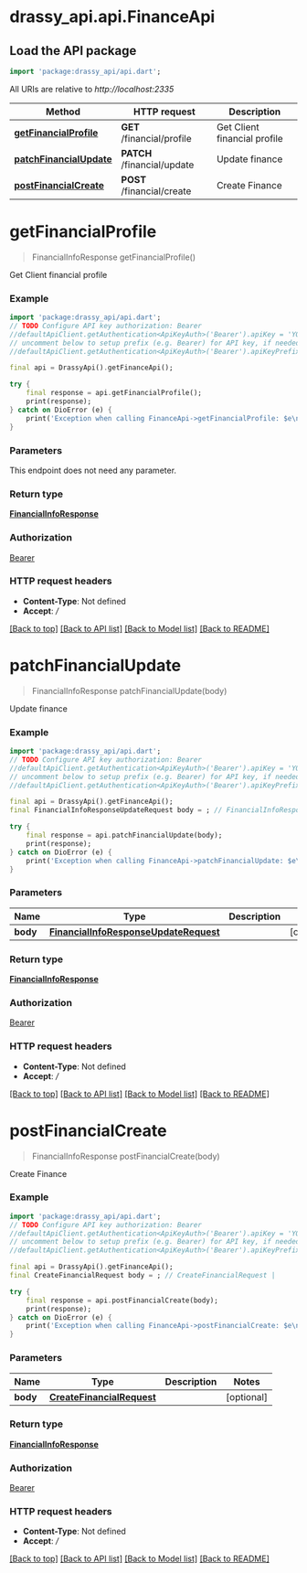 # drassy_api.api.FinanceApi

## Load the API package
```dart
import 'package:drassy_api/api.dart';
```

All URIs are relative to *http://localhost:2335*

Method | HTTP request | Description
------------- | ------------- | -------------
[**getFinancialProfile**](FinanceApi.md#getfinancialprofile) | **GET** /financial/profile | Get Client financial profile
[**patchFinancialUpdate**](FinanceApi.md#patchfinancialupdate) | **PATCH** /financial/update | Update finance
[**postFinancialCreate**](FinanceApi.md#postfinancialcreate) | **POST** /financial/create | Create Finance


# **getFinancialProfile**
> FinancialInfoResponse getFinancialProfile()

Get Client financial profile

### Example
```dart
import 'package:drassy_api/api.dart';
// TODO Configure API key authorization: Bearer
//defaultApiClient.getAuthentication<ApiKeyAuth>('Bearer').apiKey = 'YOUR_API_KEY';
// uncomment below to setup prefix (e.g. Bearer) for API key, if needed
//defaultApiClient.getAuthentication<ApiKeyAuth>('Bearer').apiKeyPrefix = 'Bearer';

final api = DrassyApi().getFinanceApi();

try {
    final response = api.getFinancialProfile();
    print(response);
} catch on DioError (e) {
    print('Exception when calling FinanceApi->getFinancialProfile: $e\n');
}
```

### Parameters
This endpoint does not need any parameter.

### Return type

[**FinancialInfoResponse**](FinancialInfoResponse.md)

### Authorization

[Bearer](../README.md#Bearer)

### HTTP request headers

 - **Content-Type**: Not defined
 - **Accept**: */*

[[Back to top]](#) [[Back to API list]](../README.md#documentation-for-api-endpoints) [[Back to Model list]](../README.md#documentation-for-models) [[Back to README]](../README.md)

# **patchFinancialUpdate**
> FinancialInfoResponse patchFinancialUpdate(body)

Update finance

### Example
```dart
import 'package:drassy_api/api.dart';
// TODO Configure API key authorization: Bearer
//defaultApiClient.getAuthentication<ApiKeyAuth>('Bearer').apiKey = 'YOUR_API_KEY';
// uncomment below to setup prefix (e.g. Bearer) for API key, if needed
//defaultApiClient.getAuthentication<ApiKeyAuth>('Bearer').apiKeyPrefix = 'Bearer';

final api = DrassyApi().getFinanceApi();
final FinancialInfoResponseUpdateRequest body = ; // FinancialInfoResponseUpdateRequest | 

try {
    final response = api.patchFinancialUpdate(body);
    print(response);
} catch on DioError (e) {
    print('Exception when calling FinanceApi->patchFinancialUpdate: $e\n');
}
```

### Parameters

Name | Type | Description  | Notes
------------- | ------------- | ------------- | -------------
 **body** | [**FinancialInfoResponseUpdateRequest**](FinancialInfoResponseUpdateRequest.md)|  | [optional] 

### Return type

[**FinancialInfoResponse**](FinancialInfoResponse.md)

### Authorization

[Bearer](../README.md#Bearer)

### HTTP request headers

 - **Content-Type**: Not defined
 - **Accept**: */*

[[Back to top]](#) [[Back to API list]](../README.md#documentation-for-api-endpoints) [[Back to Model list]](../README.md#documentation-for-models) [[Back to README]](../README.md)

# **postFinancialCreate**
> FinancialInfoResponse postFinancialCreate(body)

Create Finance

### Example
```dart
import 'package:drassy_api/api.dart';
// TODO Configure API key authorization: Bearer
//defaultApiClient.getAuthentication<ApiKeyAuth>('Bearer').apiKey = 'YOUR_API_KEY';
// uncomment below to setup prefix (e.g. Bearer) for API key, if needed
//defaultApiClient.getAuthentication<ApiKeyAuth>('Bearer').apiKeyPrefix = 'Bearer';

final api = DrassyApi().getFinanceApi();
final CreateFinancialRequest body = ; // CreateFinancialRequest | 

try {
    final response = api.postFinancialCreate(body);
    print(response);
} catch on DioError (e) {
    print('Exception when calling FinanceApi->postFinancialCreate: $e\n');
}
```

### Parameters

Name | Type | Description  | Notes
------------- | ------------- | ------------- | -------------
 **body** | [**CreateFinancialRequest**](CreateFinancialRequest.md)|  | [optional] 

### Return type

[**FinancialInfoResponse**](FinancialInfoResponse.md)

### Authorization

[Bearer](../README.md#Bearer)

### HTTP request headers

 - **Content-Type**: Not defined
 - **Accept**: */*

[[Back to top]](#) [[Back to API list]](../README.md#documentation-for-api-endpoints) [[Back to Model list]](../README.md#documentation-for-models) [[Back to README]](../README.md)

